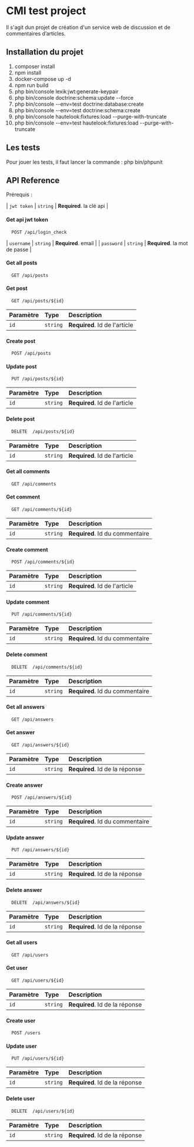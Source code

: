 # CMI test project

Il s'agit dun projet de création d'un service web de discussion et de commentaires d’articles.

## Installation du projet

1. composer install
2. npm install
3. docker-compose up -d
4. npm run build
5. php bin/console lexik:jwt:generate-keypair
6. php bin/console doctrine:schema:update --force
7. php bin/console --env=test doctrine:database:create
8. php bin/console --env=test doctrine:schema:create
9. php bin/console hautelook:fixtures:load --purge-with-truncate
10. php bin/console --env=test hautelook:fixtures:load --purge-with-truncate

## Les tests

Pour jouer les tests, il faut lancer la commande : php bin/phpunit


## API Reference

Prérequis :

| `jwt token` | `string` | **Required**. la clé api |

#### Get api jwt token

```http
  POST /api/login_check
```

| `username` | `string` | **Required**. email |
| `password` | `string` | **Required**. la mot de passe |

#### Get all posts

```http
  GET /api/posts
```

#### Get post

```http
  GET /api/posts/${id}
```

| Paramètre | Type     | Description                       |
| :-------- | :------- | :-------------------------------- |
| `id`      | `string` | **Required**. Id de l'article     |

#### Create post

```http
  POST /api/posts
```

#### Update post

```http
  PUT /api/posts/${id}
```

| Paramètre | Type     | Description                       |
| :-------- | :------- | :-------------------------------- |
| `id`      | `string` | **Required**. Id de l'article     |

#### Delete post

```http
  DELETE  /api/posts/${id}
```

| Paramètre | Type     | Description                       |
| :-------- | :------- | :-------------------------------- |
| `id`      | `string` | **Required**. Id de l'article     |


#### Get all comments

```http
  GET /api/comments
```

#### Get comment

```http
  GET /api/comments/${id}
```

| Paramètre | Type     | Description                       |
| :-------- | :------- | :-------------------------------- |
| `id`      | `string` | **Required**. Id du commentaire   |

#### Create comment

```http
  POST /api/comments/${id}
```

| Paramètre | Type     | Description                       |
| :-------- | :------- | :-------------------------------- |
| `id`      | `string` | **Required**. Id de l'article     |

#### Update comment

```http
  PUT /api/comments/${id}
```

| Paramètre | Type     | Description                       |
| :-------- | :------- | :-------------------------------- |
| `id`      | `string` | **Required**. Id du commentaire   |

#### Delete comment

```http
  DELETE  /api/comments/${id}
```

| Paramètre | Type     | Description                       |
| :-------- | :------- | :-------------------------------- |
| `id`      | `string` | **Required**. Id du commentaire   |


#### Get all answers

```http
  GET /api/answers
```

#### Get answer

```http
  GET /api/answers/${id}
```

| Paramètre | Type     | Description                       |
| :-------- | :------- | :-------------------------------- |
| `id`      | `string` | **Required**. Id de la réponse    |

#### Create answer

```http
  POST /api/answers/${id}
```

| Paramètre | Type     | Description                       |
| :-------- | :------- | :-------------------------------- |
| `id`      | `string` | **Required**. Id du commentaire   |

#### Update answer

```http
  PUT /api/answers/${id}
```

| Paramètre | Type     | Description                       |
| :-------- | :------- | :-------------------------------- |
| `id`      | `string` | **Required**. Id de la réponse    |

#### Delete answer

```http
  DELETE  /api/answers/${id}
```

| Paramètre | Type     | Description                       |
| :-------- | :------- | :-------------------------------- |
| `id`      | `string` | **Required**. Id de la réponse    |

#### Get all users

```http
  GET /api/users
```

#### Get user

```http
  GET /api/users/${id}
```

| Paramètre | Type     | Description                       |
| :-------- | :------- | :-------------------------------- |
| `id`      | `string` | **Required**. Id de la réponse    |

#### Create user

```http
  POST /users
```

#### Update user

```http
  PUT /api/users/${id}
```

| Paramètre | Type     | Description                       |
| :-------- | :------- | :-------------------------------- |
| `id`      | `string` | **Required**. Id de la réponse    |

#### Delete user

```http
  DELETE  /api/users/${id}
```

| Paramètre | Type     | Description                       |
| :-------- | :------- | :-------------------------------- |
| `id`      | `string` | **Required**. Id de la réponse    |









